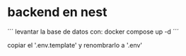 # backend en nest

´´´
levantar la base de datos con:
    docker compose up -d
´´´

copiar el '.env.template' y renombrarlo a '.env'